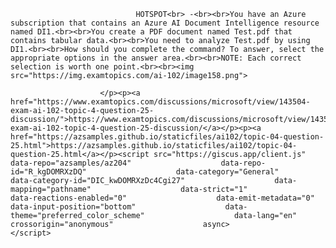 <p class="card-text">
							
								HOTSPOT<br> -<br><br>You have an Azure subscription that contains an Azure AI Document Intelligence resource named DI1.<br><br>You create a PDF document named Test.pdf that contains tabular data.<br><br>You need to analyze Test.pdf by using DI1.<br><br>How should you complete the command? To answer, select the appropriate options in the answer area.<br><br>NOTE: Each correct selection is worth one point.<br><br><img src="https://img.examtopics.com/ai-102/image158.png">
							
						</p><p><a href="https://www.examtopics.com/discussions/microsoft/view/143504-exam-ai-102-topic-4-question-25-discussion/">https://www.examtopics.com/discussions/microsoft/view/143504-exam-ai-102-topic-4-question-25-discussion/</a></p><p><a href="https://azsamples.github.io/staticfiles/ai102/topic-04-question-25.html">https://azsamples.github.io/staticfiles/ai102/topic-04-question-25.html</a></p><script src="https://giscus.app/client.js"                    data-repo="azsamples/az204"                    data-repo-id="R_kgDOMRXzDQ"                    data-category="General"                    data-category-id="DIC_kwDOMRXzDc4Cgi27"                    data-mapping="pathname"                    data-strict="1"                    data-reactions-enabled="0"                    data-emit-metadata="0"                    data-input-position="bottom"                    data-theme="preferred_color_scheme"                    data-lang="en"                    crossorigin="anonymous"                    async>                    </script>